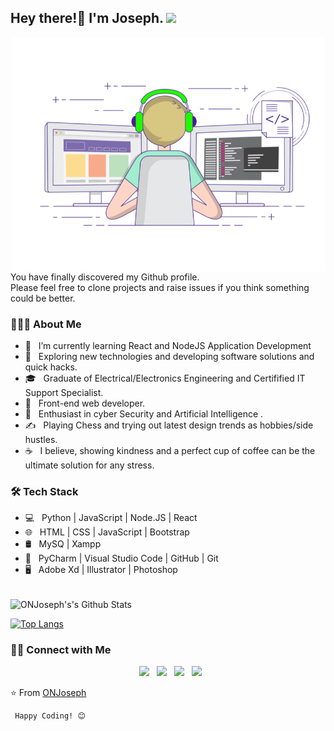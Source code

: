 <h2> Hey there!👋 I'm Joseph. <img src="https://github.com/souvikguria98/souvikguria98/blob/master/Hi.gif" width="25"></h2>
<img align="right" alt="GIF" src="https://raw.githubusercontent.com/devSouvik/devSouvik/master/gif3.gif" width="500"/>

You have finally discovered my Github profile. <br>
Please feel free to clone projects and raise issues if you think something could be better.

<h3> 👨🏻‍💻 About Me </h3>

- 🔭 &nbsp; I’m currently learning React and NodeJS Application Development
- 🤔 &nbsp; Exploring new technologies and developing software solutions and quick hacks.
- 🎓 &nbsp; Graduate of Electrical/Electronics Engineering and Certifified IT Support Specialist.
- 💼 &nbsp; Front-end web developer.
- 🌱 &nbsp; Enthusiast in cyber Security and Artificial Intelligence .
- ✍️ &nbsp; Playing Chess and trying out latest design trends as hobbies/side hustles.
- ☕ &nbsp; I believe, showing kindness and a perfect cup of coffee can be the ultimate solution for any stress. 

<h3>🛠 Tech Stack</h3>

- 💻 &nbsp; Python | JavaScript | Node.JS | React   
- 🌐 &nbsp; HTML | CSS | JavaScript | Bootstrap 
- 🛢 &nbsp; MySQ | Xampp
- 🔧 &nbsp; PyCharm | Visual Studio Code | GitHub | Git
- 🖥 &nbsp; Adobe Xd | Illustrator | Photoshop

<br>

<img align="center" src="https://github-readme-stats.vercel.app/api?username=ONJoseph&include_all_commits=true&count_private=true&show_icons=true&line_height=20&title_color=7A7ADB&icon_color=2234AE&text_color=D3D3D3&bg_color=0,000000,130F40" alt="ONJoseph's's Github Stats">

</br>

[![Top Langs](https://github-readme-stats.vercel.app/api/top-langs/?username=ONJoseph&layout=compact&text_color=daf7dc&bg_color=151515)](https://github.com/ONJoseph/github-readme-stats)


<h3> 🤝🏻 Connect with Me </h3>

<p align="center">
&nbsp; <a href="https://twitter.com/ONJCodes" target="_blank" rel="noopener noreferrer"><img src="https://img.icons8.com/plasticine/100/000000/twitter.png" width="50" /></a>  
&nbsp; <a href="#" target="_blank" rel="noopener noreferrer"><img src="https://img.icons8.com/plasticine/100/000000/instagram-new.png" width="50" /></a>  
&nbsp; <a href="https://www.linkedin.com/in/o-n-joseph-ba8425147/" target="_blank" rel="noopener noreferrer"><img src="https://img.icons8.com/plasticine/100/000000/linkedin.png" width="50" /></a>
&nbsp; <a href="mailto:on.josehinfo@gmail.com" target="_blank" rel="noopener noreferrer"><img src="https://img.icons8.com/plasticine/100/000000/gmail.png"  width="50" /></a>
</p>

⭐️ From [ONJoseph](https://github.com/ONJoseph)

     Happy Coding! 😊

<div align="center">
